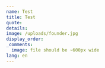 ```yaml
---
name: Test
title: Test
quote:
details:
image: /uploads/founder.jpg
display_order:
_comments:
  image: file should be ~600px wide
lang: en
---
```

